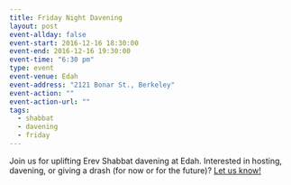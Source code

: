 ```yaml
---
title: Friday Night Davening
layout: post
event-allday: false
event-start: 2016-12-16 18:30:00
event-end: 2016-12-16 19:30:00
event-time: "6:30 pm"
type: event
event-venue: Edah
event-address: "2121 Bonar St., Berkeley"
event-action: ""
event-action-url: ""
tags:
  - shabbat
  - davening
  - friday
---
```


Join us for uplifting Erev Shabbat davening at Edah. Interested in hosting, davening, or giving a drash (for now or for the future)? [Let us know!](mailto:info@minyandafna.org)